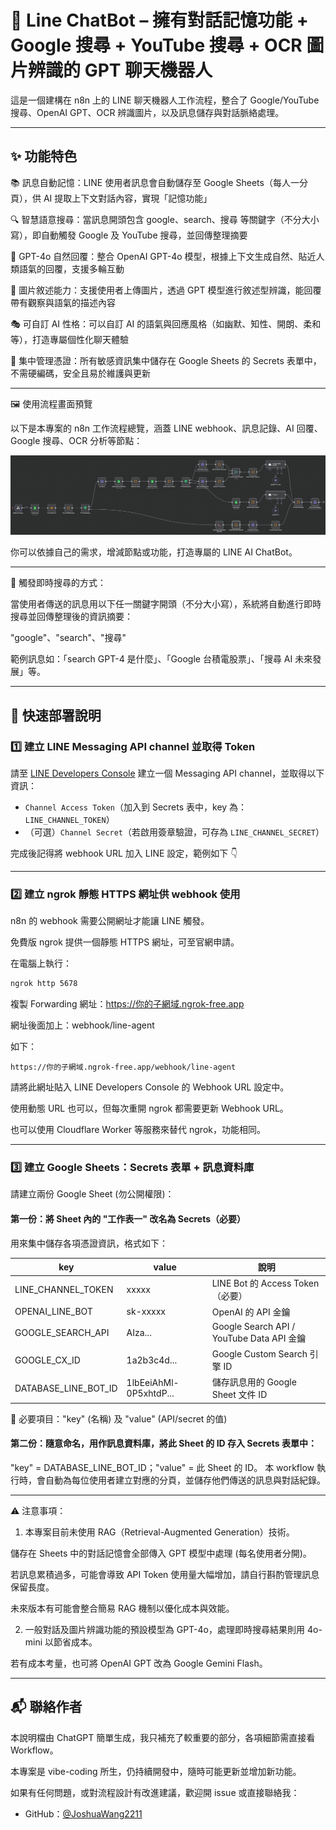# 🤖 Line ChatBot – 擁有對話記憶功能 + Google 搜尋 + YouTube 搜尋 + OCR 圖片辨識的 GPT 聊天機器人

這是一個建構在 n8n 上的 LINE 聊天機器人工作流程，整合了 Google/YouTube 搜尋、OpenAI GPT、OCR 辨識圖片，以及訊息儲存與對話脈絡處理。

---

## ✨ 功能特色
📚 訊息自動記憶：LINE 使用者訊息會自動儲存至 Google Sheets（每人一分頁），供 AI 提取上下文對話內容，實現「記憶功能」

🔍 智慧語意搜尋：當訊息開頭包含 google、search、搜尋 等關鍵字（不分大小寫），即自動觸發 Google 及 YouTube 搜尋，並回傳整理摘要

🤖 GPT-4o 自然回覆：整合 OpenAI GPT-4o 模型，根據上下文生成自然、貼近人類語氣的回覆，支援多輪互動

📸 圖片敘述能力：支援使用者上傳圖片，透過 GPT 模型進行敘述型辨識，能回覆帶有觀察與語氣的描述內容

🎭 可自訂 AI 性格：可以自訂 AI 的語氣與回應風格（如幽默、知性、開朗、柔和等），打造專屬個性化聊天體驗

🔐 集中管理憑證：所有敏感資訊集中儲存在 Google Sheets 的 Secrets 表單中，不需硬編碼，安全且易於維護與更新

---

🖼️ 使用流程畫面預覽

以下是本專案的 n8n 工作流程總覽，涵蓋 LINE webhook、訊息記錄、AI 回覆、Google 搜尋、OCR 分析等節點：

[![n8n 工作流程總覽](./assets/screenshot.png)](./assets/screenshot.png)

你可以依據自己的需求，增減節點或功能，打造專屬的 LINE AI ChatBot。

---

🔎 觸發即時搜尋的方式：

當使用者傳送的訊息用以下任一關鍵字開頭（不分大小寫），系統將自動進行即時搜尋並回傳整理後的資訊摘要：

"google"、"search"、"搜尋"

範例訊息如：「search GPT-4 是什麼」、「Google 台積電股票」、「搜尋 AI 未來發展」等。

---

## 🚀 快速部署說明

### 1️⃣ 建立 LINE Messaging API channel 並取得 Token

請至 [LINE Developers Console](https://developers.line.biz/console/) 建立一個 Messaging API channel，並取得以下資訊：

- `Channel Access Token`（加入到 Secrets 表中，key 為：`LINE_CHANNEL_TOKEN`）
- （可選）`Channel Secret`（若啟用簽章驗證，可存為 `LINE_CHANNEL_SECRET`）

完成後記得將 webhook URL 加入 LINE 設定，範例如下 👇

---

### 2️⃣ 建立 ngrok 靜態 HTTPS 網址供 webhook 使用

n8n 的 webhook 需要公開網址才能讓 LINE 觸發。

免費版 ngrok 提供一個靜態 HTTPS 網址，可至官網申請。

在電腦上執行：

```bash
ngrok http 5678
```

複製 Forwarding 網址：https://你的子網域.ngrok-free.app

網址後面加上：webhook/line-agent

如下：

```
https://你的子網域.ngrok-free.app/webhook/line-agent
```

請將此網址貼入 LINE Developers Console 的 Webhook URL 設定中。

使用動態 URL 也可以，但每次重開 ngrok 都需要更新 Webhook URL。

也可以使用 Cloudflare Worker 等服務來替代 ngrok，功能相同。

---

### 3️⃣ 建立 Google Sheets：Secrets 表單 + 訊息資料庫

請建立兩份 Google Sheet (勿公開權限)：

#### 第一份：將 Sheet 內的 "工作表一" 改名為 Secrets（必要）
用來集中儲存各項憑證資訊，格式如下：

| key                  | value                              |說明                                 |
|----------------------|------------------------------------|--------------------------------------|
| LINE_CHANNEL_TOKEN   | xxxxx                              | LINE Bot 的 Access Token（必要）     |
| OPENAI_LINE_BOT      | sk-xxxxx                           | OpenAI 的 API 金鑰             |
| GOOGLE_SEARCH_API    | AIza...                            | Google Search API / YouTube Data API 金鑰 |
| GOOGLE_CX_ID         | 1a2b3c4d...                        | Google Custom Search 引擎 ID         |
| DATABASE_LINE_BOT_ID | 1lbEeiAhMl-0P5xhtdP...             | 儲存訊息用的 Google Sheet 文件 ID      |

🔐 必要項目："key" (名稱) 及 "value" (API/secret 的值)

#### 第二份：隨意命名，用作訊息資料庫，將此 Sheet 的 ID 存入 Secrets 表單中：
"key" = DATABASE_LINE_BOT_ID；"value" = 此 Sheet 的 ID。
本 workflow 執行時，會自動為每位使用者建立對應的分頁，並儲存他們傳送的訊息與對話紀錄。

---

⚠️ 注意事項：

1. 本專案目前未使用 RAG（Retrieval-Augmented Generation）技術。

儲存在 Sheets 中的對話記憶會全部傳入 GPT 模型中處理 (每名使用者分開)。

若訊息累積過多，可能會導致 API Token 使用量大幅增加，請自行斟酌管理訊息保留長度。

未來版本有可能會整合簡易 RAG 機制以優化成本與效能。

2. 一般對話及圖片辨識功能的預設模型為 GPT-4o，處理即時搜尋結果則用 4o-mini 以節省成本。

若有成本考量，也可將 OpenAI GPT 改為 Google Gemini Flash。

---

## 📬 聯絡作者

本說明檔由 ChatGPT 簡單生成，我只補充了較重要的部分，各項細節需直接看 Workflow。

本專案是 vibe-coding 所生，仍持續開發中，隨時可能更新並增加新功能。

如果有任何問題，或對流程設計有改進建議，歡迎開 issue 或直接聯絡我：

- GitHub：[@JoshuaWang2211](https://github.com/JoshuaWang2211)  
